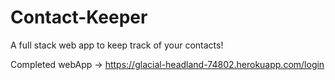# Contact-Keeper
A full stack web app to keep track of your contacts!

Completed webApp -> https://glacial-headland-74802.herokuapp.com/login

